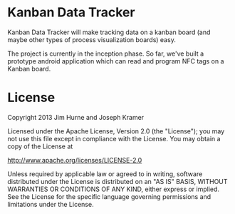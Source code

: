 Kanban Data Tracker
===================

Kanban Data Tracker will make tracking data on a kanban board (and maybe other types of process visualization boards) easy.

The project is currently in the inception phase.  So far, we've built a prototype android application which can read and program NFC tags on a Kanban board.

License
===================
Copyright 2013 Jim Hurne and Joseph Kramer

Licensed under the Apache License, Version 2.0 (the "License");
you may not use this file except in compliance with the License.
You may obtain a copy of the License at

http://www.apache.org/licenses/LICENSE-2.0

Unless required by applicable law or agreed to in writing, software
distributed under the License is distributed on an "AS IS" BASIS,
WITHOUT WARRANTIES OR CONDITIONS OF ANY KIND, either express or implied.
See the License for the specific language governing permissions and
limitations under the License.



